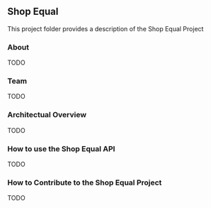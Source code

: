 ## Shop Equal
This project folder provides a description of the Shop Equal Project


### About
TODO


### Team
TODO



### Architectual Overview
TODO


### How to use the Shop Equal API
TODO


### How to Contribute to the Shop Equal Project
TODO





